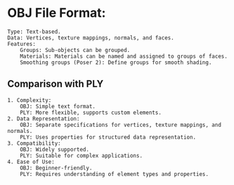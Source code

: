 # OBJ File Format:

    Type: Text-based.
    Data: Vertices, texture mappings, normals, and faces.
    Features:
        Groups: Sub-objects can be grouped.
        Materials: Materials can be named and assigned to groups of faces.
        Smoothing groups (Poser 2): Define groups for smooth shading.


## Comparison with PLY

    1. Complexity:
        OBJ: Simple text format.
        PLY: More flexible, supports custom elements.
    2. Data Representation:
        OBJ: Separate specifications for vertices, texture mappings, and normals.
        PLY: Uses properties for structured data representation.
    3. Compatibility:
        OBJ: Widely supported.
        PLY: Suitable for complex applications.
    4. Ease of Use:
        OBJ: Beginner-friendly.
        PLY: Requires understanding of element types and properties.
